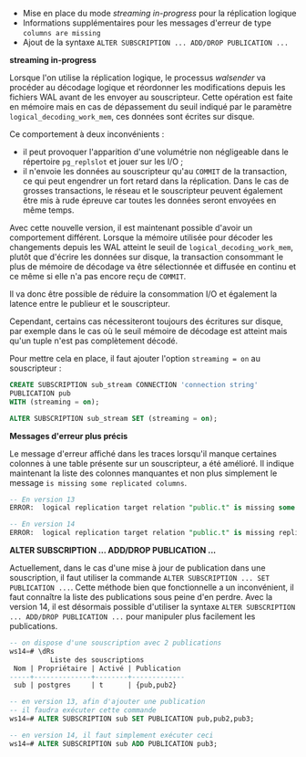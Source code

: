 <!--
Les commits sur ce sujet sont :

* https://commitfest.postgresql.org/29/1927/
* https://git.postgresql.org/gitweb/?p=postgresql.git;a=commit;h=45fdc9738b36d1068d3ad8fdb06436d6fd14436b
* https://commitfest.postgresql.org/30/2727/
* https://www.dalibo.info/home/benoit/public/vip_management?&#vip_manager

Discussion

* https://gitlab.dalibo.info/formation/workshops/-/issues/115

-->

<div class="slide-content">

* Mise en place du mode _streaming in-progress_ pour la réplication logique
* Informations supplémentaires pour les messages d'erreur de type `columns are missing`
* Ajout de la syntaxe `ALTER SUBSCRIPTION ... ADD/DROP PUBLICATION ...`

</div>

<div class="notes">

**streaming in-progress**

Lorsque l'on utilise la réplication logique, le processus _walsender_ va procéder 
au décodage logique et réordonner les modifications depuis les fichiers WAL 
avant de les envoyer au souscripteur. Cette opération est faite en mémoire mais en 
cas de dépassement du seuil indiqué par le paramètre `logical_decoding_work_mem`, 
ces données sont écrites sur disque.

Ce comportement à deux inconvénients :

* il peut provoquer l'apparition d'une volumétrie non négligeable dans le répertoire 
`pg_replslot` et jouer sur les I/O ;
* il n'envoie les données au souscripteur qu'au `COMMIT` de la transaction, ce qui 
peut engendrer un fort retard dans la réplication. Dans le cas de grosses transactions, 
le réseau et le souscripteur peuvent également être mis à rude épreuve car toutes les 
données seront envoyées en même temps.

Avec cette nouvelle version, il est maintenant possible d'avoir un comportement 
différent. Lorsque la mémoire utilisée pour décoder les changements depuis 
les WAL atteint le seuil de `logical_decoding_work_mem`, plutôt que d'écrire 
les données sur disque, la transaction consommant le plus de mémoire de décodage 
va être sélectionnée et diffusée en continu et ce même si elle n'a pas encore 
reçu de `COMMIT`.

Il va donc être possible de réduire la consommation I/O et également la latence entre 
le publieur et le souscripteur.

Cependant, certains cas nécessiteront toujours des écritures sur disque, par 
exemple dans le cas où le seuil mémoire de décodage est atteint mais qu'un tuple 
n'est pas complètement décodé.

Pour mettre cela en place, il faut ajouter l'option `streaming = on` au 
souscripteur :

```sql
CREATE SUBSCRIPTION sub_stream CONNECTION 'connection string' 
PUBLICATION pub 
WITH (streaming = on);

ALTER SUBSCRIPTION sub_stream SET (streaming = on);
```

**Messages d'erreur plus précis**

Le message d'erreur affiché dans les traces lorsqu'il manque certaines colonnes à
une table présente sur un souscripteur, a été amélioré. Il indique maintenant
la liste des colonnes manquantes et non plus simplement le message `is missing
some replicated columns`.

```sql
-- En version 13
ERROR:  logical replication target relation "public.t" is missing some replicated columns

-- En version 14
ERROR:  logical replication target relation "public.t" is missing replicated column: "champ"
```

**ALTER SUBSCRIPTION ... ADD/DROP PUBLICATION ...**

Actuellement, dans le cas d'une mise à jour de publication dans une souscription, il 
faut utiliser la commande `ALTER SUBSCRIPTION ... SET PUBLICATION ...`. Cette méthode 
bien que fonctionnelle a un inconvénient, il faut connaître la liste des publications 
sous peine d'en perdre. Avec la version 14, il est désormais possible d'utiliser la 
syntaxe `ALTER SUBSCRIPTION ... ADD/DROP PUBLICATION ...` pour manipuler plus 
facilement les publications.

```sql
-- on dispose d'une souscription avec 2 publications
ws14=# \dRs
          Liste des souscriptions
 Nom | Propriétaire | Activé | Publication 
-----+--------------+--------+-------------
 sub | postgres     | t      | {pub,pub2}

-- en version 13, afin d'ajouter une publication 
-- il faudra exécuter cette commande
ws14=# ALTER SUBSCRIPTION sub SET PUBLICATION pub,pub2,pub3;

-- en version 14, il faut simplement exécuter ceci
ws14=# ALTER SUBSCRIPTION sub ADD PUBLICATION pub3;
```

</div>